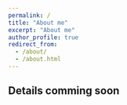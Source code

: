 ```yaml
---
permalink: /
title: "About me"
excerpt: "About me"
author_profile: true
redirect_from: 
  - /about/
  - /about.html
---
```


## Details comming soon